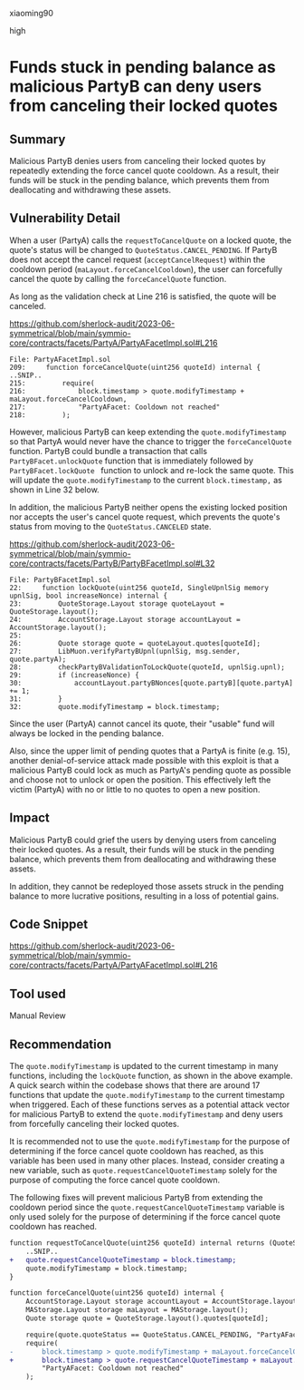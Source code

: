 xiaoming90

high

# Funds stuck in pending balance as malicious PartyB can deny users from canceling their locked quotes

## Summary

Malicious PartyB denies users from canceling their locked quotes by repeatedly extending the force cancel quote cooldown. As a result, their funds will be stuck in the pending balance, which prevents them from deallocating and withdrawing these assets.

## Vulnerability Detail

When a user (PartyA) calls the `requestToCancelQuote` on a locked quote, the quote's status will be changed to `QuoteStatus.CANCEL_PENDING`. If PartyB does not accept the cancel request (`acceptCancelRequest`) within the cooldown period (`maLayout.forceCancelCooldown`), the user can forcefully cancel the quote by calling the `forceCancelQuote` function.

As long as the validation check at Line 216 is satisfied, the quote will be canceled. 

https://github.com/sherlock-audit/2023-06-symmetrical/blob/main/symmio-core/contracts/facets/PartyA/PartyAFacetImpl.sol#L216

```solidity
File: PartyAFacetImpl.sol
209:     function forceCancelQuote(uint256 quoteId) internal {
..SNIP..
215:         require(
216:             block.timestamp > quote.modifyTimestamp + maLayout.forceCancelCooldown,
217:             "PartyAFacet: Cooldown not reached"
218:         );
```

However, malicious PartyB can keep extending the `quote.modifyTimestamp` so that PartyA would never have the chance to trigger the `forceCancelQuote` function. PartyB could bundle a transaction that calls `PartyBFacet.unlockQuote` function that is immediately followed by `PartyBFacet.lockQuote ` function to unlock and re-lock the same quote. This will update the `quote.modifyTimestamp` to the current `block.timestamp,` as shown in Line 32 below.

In addition, the malicious PartyB neither opens the existing locked position nor accepts the user's cancel quote request, which prevents the quote's status from moving to the `QuoteStatus.CANCELED` state.

https://github.com/sherlock-audit/2023-06-symmetrical/blob/main/symmio-core/contracts/facets/PartyB/PartyBFacetImpl.sol#L32

```solidity
File: PartyBFacetImpl.sol
22:     function lockQuote(uint256 quoteId, SingleUpnlSig memory upnlSig, bool increaseNonce) internal {
23:         QuoteStorage.Layout storage quoteLayout = QuoteStorage.layout();
24:         AccountStorage.Layout storage accountLayout = AccountStorage.layout();
25: 
26:         Quote storage quote = quoteLayout.quotes[quoteId];
27:         LibMuon.verifyPartyBUpnl(upnlSig, msg.sender, quote.partyA);
28:         checkPartyBValidationToLockQuote(quoteId, upnlSig.upnl);
29:         if (increaseNonce) {
30:             accountLayout.partyBNonces[quote.partyB][quote.partyA] += 1;
31:         }
32:         quote.modifyTimestamp = block.timestamp;
```

Since the user (PartyA) cannot cancel its quote, their "usable" fund will always be locked in the pending balance.

Also, since the upper limit of pending quotes that a PartyA is finite (e.g. 15), another denial-of-service attack made possible with this exploit is that a malicious PartyB could lock as much as PartyA's pending quote as possible and choose not to unlock or open the position. This effectively left the victim (PartyA) with no or little to no quotes to open a new position.

## Impact

Malicious PartyB could grief the users by denying users from canceling their locked quotes. As a result, their funds will be stuck in the pending balance, which prevents them from deallocating and withdrawing these assets.

In addition, they cannot be redeployed those assets struck in the pending balance to more lucrative positions, resulting in a loss of potential gains.

## Code Snippet

https://github.com/sherlock-audit/2023-06-symmetrical/blob/main/symmio-core/contracts/facets/PartyA/PartyAFacetImpl.sol#L216

## Tool used

Manual Review

## Recommendation

The `quote.modifyTimestamp` is updated to the current timestamp in many functions, including the `lockQuote` function, as shown in the above example.  A quick search within the codebase shows that there are around 17 functions that update the `quote.modifyTimestamp` to the current timestamp when triggered. Each of these functions serves as a potential attack vector for malicious PartyB to extend the `quote.modifyTimestamp` and deny users from forcefully canceling their locked quotes.

It is recommended not to use the `quote.modifyTimestamp` for the purpose of determining if the force cancel quote cooldown has reached, as this variable has been used in many other places. Instead, consider creating a new variable, such as `quote.requestCancelQuoteTimestamp` solely for the purpose of computing the force cancel quote cooldown.

The following fixes will prevent malicious PartyB from extending the cooldown period since the `quote.requestCancelQuoteTimestamp` variable is only used solely for the purpose of determining if the force cancel quote cooldown has reached.

```diff
function requestToCancelQuote(uint256 quoteId) internal returns (QuoteStatus result) {
	..SNIP..
+	quote.requestCancelQuoteTimestamp = block.timestamp;
    quote.modifyTimestamp = block.timestamp;
}
```

```diff
function forceCancelQuote(uint256 quoteId) internal {
    AccountStorage.Layout storage accountLayout = AccountStorage.layout();
    MAStorage.Layout storage maLayout = MAStorage.layout();
    Quote storage quote = QuoteStorage.layout().quotes[quoteId];

    require(quote.quoteStatus == QuoteStatus.CANCEL_PENDING, "PartyAFacet: Invalid state");
    require(
-       block.timestamp > quote.modifyTimestamp + maLayout.forceCancelCooldown,
+		block.timestamp > quote.requestCancelQuoteTimestamp + maLayout.forceCancelCooldown,
        "PartyAFacet: Cooldown not reached"
    );
```